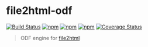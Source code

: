 # file2html-odf
[![Build Status](https://secure.travis-ci.org/file2html/file2html-odf.png?branch=master)](https://travis-ci.org/file2html/file2html-odf)
[![npm](https://img.shields.io/npm/dm/file2html-odf.svg)](https://www.npmjs.com/package/file2html-odf)
[![npm](https://img.shields.io/npm/v/file2html-odf.svg)](https://www.npmjs.com/package/file2html-odf)
[![npm](https://img.shields.io/npm/l/file2html-odf.svg)](https://www.npmjs.com/package/file2html-odf)
[![Coverage Status](https://coveralls.io/repos/github/file2html/file2html-odf/badge.svg?branch=master)](https://coveralls.io/github/file2html/file2html-odf?branch=master)

> ODF engine for [file2html](https://github.com/file2html/file2html)